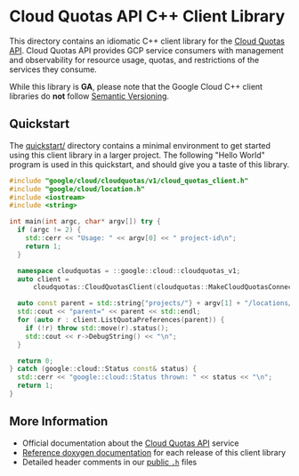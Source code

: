 # Cloud Quotas API C++ Client Library

This directory contains an idiomatic C++ client library for the
[Cloud Quotas API][cloud-service-docs]. Cloud Quotas API provides GCP service
consumers with management and observability for resource usage, quotas, and
restrictions of the services they consume.

While this library is **GA**, please note that the Google Cloud C++ client
libraries do **not** follow [Semantic Versioning](https://semver.org/).

## Quickstart

The [quickstart/](quickstart/README.md) directory contains a minimal environment
to get started using this client library in a larger project. The following
"Hello World" program is used in this quickstart, and should give you a taste of
this library.

<!-- inject-quickstart-start -->

```cc
#include "google/cloud/cloudquotas/v1/cloud_quotas_client.h"
#include "google/cloud/location.h"
#include <iostream>
#include <string>

int main(int argc, char* argv[]) try {
  if (argc != 2) {
    std::cerr << "Usage: " << argv[0] << " project-id\n";
    return 1;
  }

  namespace cloudquotas = ::google::cloud::cloudquotas_v1;
  auto client =
      cloudquotas::CloudQuotasClient(cloudquotas::MakeCloudQuotasConnection());

  auto const parent = std::string{"projects/"} + argv[1] + "/locations/global";
  std::cout << "parent=" << parent << std::endl;
  for (auto r : client.ListQuotaPreferences(parent)) {
    if (!r) throw std::move(r).status();
    std::cout << r->DebugString() << "\n";
  }

  return 0;
} catch (google::cloud::Status const& status) {
  std::cerr << "google::cloud::Status thrown: " << status << "\n";
  return 1;
}
```

<!-- inject-quickstart-end -->

## More Information

- Official documentation about the [Cloud Quotas API][cloud-service-docs]
  service
- [Reference doxygen documentation][doxygen-link] for each release of this
  client library
- Detailed header comments in our [public `.h`][source-link] files

[cloud-service-docs]: https://cloud.google.com/docs/quota/api-overview
[doxygen-link]: https://cloud.google.com/cpp/docs/reference/cloudquotas/latest/
[source-link]: https://github.com/googleapis/google-cloud-cpp/tree/main/google/cloud/cloudquotas
